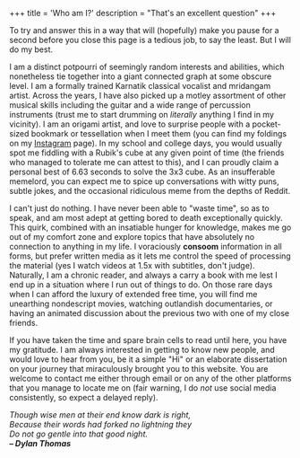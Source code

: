 +++
title = 'Who am I?'
description = "That's an excellent question"
+++

To try and answer this in a way that will (hopefully) make you pause for a second before you close this page is a tedious job, to say the least. But I will do my best.

I am a distinct potpourri of seemingly random interests and abilities, which nonetheless tie together into a giant connected graph at some obscure level. I am a formally trained Karnatik classical vocalist and mridangam artist. Across the years, I have also picked up a motley assortment of other musical skills including the guitar and a wide range of percussion instruments (trust me to start drumming on *literally* anything I find in my vicinity). I am an origami artist, and love to surprise people with a pocket-sized bookmark or tessellation when I meet them (you can find my foldings on my [Instagram](https://instagram.com/snprajwal) page). In my school and college days, you would usually spot me fiddling with a Rubik's cube at any given point of time (the friends who managed to tolerate me can attest to this), and I can proudly claim a personal best of 6.63 seconds to solve the 3x3 cube. As an insufferable memelord, you can expect me to spice up conversations with witty puns, subtle jokes, and the occasional ridiculous meme from the depths of Reddit.

I can't just do nothing. I have never been able to "waste time", so as to speak, and am most adept at getting bored to death exceptionally quickly. This quirk, combined with an insatiable hunger for knowledge, makes me go out of my comfort zone and explore topics that have absolutely no connection to anything in my life. I voraciously **consoom** information in all forms, but prefer written media as it lets me control the speed of processing the material (yes I watch videos at 1.5x with subtitles, don't judge). Naturally, I am a chronic reader, and always a carry a book with me lest I end up in a situation where I run out of things to do. On those rare days when I can afford the luxury of extended free time, you will find me unearthing nondescript movies, watching outlandish documentaries, or having an animated discussion about the previous two with one of my close friends.

If you have taken the time and spare brain cells to read until here, you have my gratitude. I am always interested in getting to know new people, and would love to hear from you, be it a simple "Hi" or an elaborate dissertation on your journey that miraculously brought you to this website. You are welcome to contact me either through email or on any of the other platforms that you manage to locate me on (fair warning, I do *not* use social media consistently, so expect a delayed reply).

*Though wise men at their end know dark is right,*\
*Because their words had forked no lightning they*\
*Do not go gentle into that good night.*\
***– Dylan Thomas***
